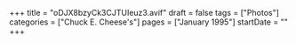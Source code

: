 +++
title = "oDJX8bzyCk3CJTUIeuz3.avif"
draft = false
tags = ["Photos"]
categories = ["Chuck E. Cheese's"]
pages = ["January 1995"]
startDate = ""
+++
